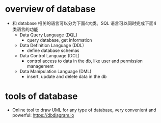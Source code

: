 # overview of database
* 和 database 相关的语言可以分为下面4大类。SQL 语言可以同时完成下面4类语言的功能
  * Data Query Language (DQL)
    * query database, get information
  * Data Definition Language (DDL)
    * define database schemas
  * Data Control Language (DCL)
    * control access to data in the db, like user and permission management
  * Data Manipulation Language (DML)
    * insert, update and delete data in the db

# tools of database
* Online tool to draw UML for any type of database, very convenient and powerful: https://dbdiagram.io
